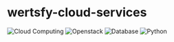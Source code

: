 # wertsfy-cloud-services

![Cloud Computing](https://img.shields.io/badge/Cloud_Computing-222222.svg?style=for-the-badge&logo=google-cloud&logoColor=blue)
![Openstack](https://img.shields.io/badge/Openstack-222222.svg?style=for-the-badge&logo=openstack&logoColor=gold)
![Database](https://img.shields.io/badge/Database-222222.svg?style=for-the-badge&logo=rxdb&logoColor=darkorange)
![Python](https://img.shields.io/badge/Python-222222.svg?style=for-the-badge&logo=python&logoColor=skyblue)
